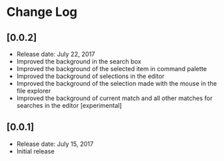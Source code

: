 # Change Log

## [0.0.2]
- Release date: July 22, 2017
- Improved the background in the search box
- Improved the background of the selected item in command palette
- Improved the background of selections in the editor
- Improved the background of the selection made with the mouse in the file explorer
- Improved the background of current match and all other matches for searches in the editor [experimental]

## [0.0.1]
- Release date: July 15, 2017
- Initial release